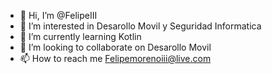 - 👋 Hi, I’m @FelipeIII
- 👀 I’m interested in Desarollo Movil y Seguridad Informatica 
- 🌱 I’m currently learning Kotlin
- 💞️ I’m looking to collaborate on Desarollo Movil 
- 📫 How to reach me Felipemorenoiii@live.com

<!---
FelipeIII/FelipeIII is a ✨ special ✨ repository because its `README.md` (this file) appears on your GitHub profile.
You can click the Preview link to take a look at your changes.
--->
